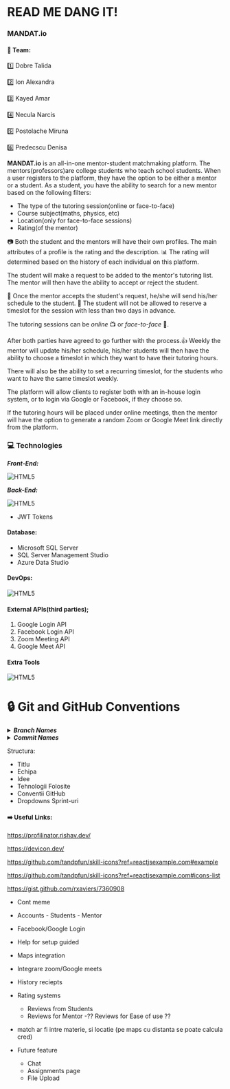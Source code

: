 # READ ME DANG IT!

### MANDAT.io

#### 🏢 Team:

1️⃣ Dobre Talida

2️⃣ Ion Alexandra

3️⃣ Kayed Amar

4️⃣ Necula Narcis

5️⃣ Postolache Miruna

6️⃣ Predecscu Denisa

**MANDAT.io** is an all-in-one mentor-student matchmaking platform.
The mentors(professors)are college students who teach school students.
When a user registers to the platform, they have the option to be either a mentor or a student.
As a student, you have the ability to search for a new mentor based on the following filters:

-   The type of the tutoring session(online or face-to-face)
-   Course subject(maths, physics, etc)
-   Location(only for face-to-face sessions)
-   Rating(of the mentor)

📷 Both the student and the mentors will have their own profiles. The main attributes of a profile is the rating and the description.
📊 The rating will determined based on the history of each individual on this platform.

The student will make a request to be added to the mentor's tutoring list.
The mentor will then have the ability to accept or reject the student.

📅 Once the mentor accepts the student's request, he/she will send his/her schedule to the student.
🚫 The student will not be allowed to reserve a timeslot for the session with less than two days in advance.

The tutoring sessions can be _online_ 📺 or _face-to-face_ 👬.

After both parties have agreed to go further with the process.👍
Weekly the mentor will update his/her schedule, his/her students will then have the ability to choose a timeslot in which they want to have their tutoring hours.

There will also be the ability to set a recurring timeslot, for the students who want to have the same timeslot weekly.

The platform will allow clients to register both with an in-house login system, or to login via Google or Facebook, if they choose so.

If the tutoring hours will be placed under online meetings, then the mentor will have the option to generate a random Zoom or Google Meet link directly from the platform.

### 💻 Technologies

<i><b>Front-End:</b></i>

![HTML5](https://skillicons.dev/icons?i=html,css,bootstrap,typescript,angular,figma)

<i><b>Back-End:</b></i>

![HTML5](https://skillicons.dev/icons?i=net,cs,bash)

-   JWT Tokens

#### Database:

-   Microsoft SQL Server
-   SQL Server Management Studio
-   Azure Data Studio

#### DevOps:

![HTML5](https://skillicons.dev/icons?i=azure,docker,kubernetes)

#### External APIs(third parties);

1. Google Login API
2. Facebook Login API
3. Zoom Meeting API
4. Google Meet API

#### Extra Tools

![HTML5](https://skillicons.dev/icons?i=git,github,discord,md,nodejs,stackoverflow,vscode)

# 🔒 Git and GitHub Conventions

<details>
<summary><i><b>Branch Names</b></i></summary>

---

> `type/summary`

Branch names should be all lower case and contain only "/" and "-" as a special characters.
Spaces between words should be replaced by the character "-".

##### ✔️ type:

-   feat
-   fix
-   patch
-   remove

##### 📜 summary:

Always must be in present tense.
Describes the changes made.

#### Branch Examples:

> `feat/add-dropdown-bullets`
>
> `fix/get-account-info-endpoint`
>
> `patch/refactor-method-names`
>
> `remove/unused-queries`

---

</details>

<details>
<summary><i><b>Commit Names</b></i></summary>

---

> type(project): summary

Commit names should be all lower case and contain only ":", "(", ")" as special characters.

##### type:

-   feat
-   fix
-   patch
-   refactor
-   remove

##### project:

-   fe -> Front-End
-   be -> Back-End
-   db -> Database
-   do -> DevOps

##### summary:

Always must be in present tense.
Describes the changes made.
Each word is separated by a single space character.
After the ":", put a space please. :)

#### Commit Examples:

> `feat(fe): add dropdown bullets`
>
> `fix(be): get account info endpoint`
>
> `patch(be): reduce method queries`
>
> `refactor(fe/be): variable names`
>
> `remove(db): unused rows`

---

</details>

Structura:

-   Titlu
-   Echipa
-   Idee
-   Tehnologii Folosite
-   Conventii GitHub
-   Dropdowns Sprint-uri

#### ➡️ Useful Links:

https://profilinator.rishav.dev/

https://devicon.dev/

https://github.com/tandpfun/skill-icons?ref=reactjsexample.com#example

https://github.com/tandpfun/skill-icons?ref=reactjsexample.com#icons-list

https://gist.github.com/rxaviers/7360908

-   Cont meme
-   Accounts - Students - Mentor
-   Facebook/Google Login

-   Help for setup guided
-   Maps integration
-   Integrare zoom/Google meets
-   History reciepts
-   Rating systems
    -   Reviews from Students
    -   Reviews for Mentor
        -?? Reviews for Ease of use ??
-   match ar fi intre materie, si locatie (pe maps cu distanta se poate calcula cred)

-   Future feature
    -   Chat
    -   Assignments page
    -   File Upload
